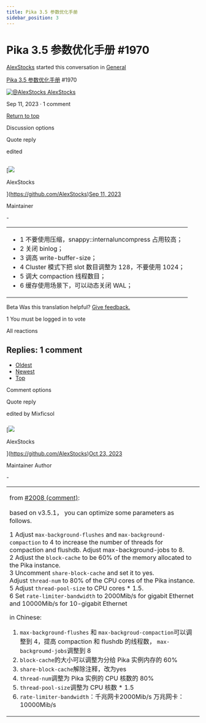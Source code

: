 ```yaml
---
title: Pika 3.5 参数优化手册
sidebar_position: 3
---
```

# Pika 3.5 参数优化手册 #1970

[AlexStocks](https://github.com/AlexStocks) started this conversation in [General](https://github.com/OpenAtomFoundation/pika/discussions/categories/general)

[Pika 3.5 参数优化手册](https://github.com/OpenAtomFoundation/pika/discussions/1970#top) #1970

 [![@AlexStocks](https://avatars.githubusercontent.com/u/7959374?s=40&v=4) AlexStocks](https://github.com/AlexStocks) 

Sep 11, 2023 · 1 comment

[Return to top](https://github.com/OpenAtomFoundation/pika/discussions/1970#top)

Discussion options

Quote reply

edited

## 

[![](https://avatars.githubusercontent.com/u/7959374?s=64&v=4)

AlexStocks

](https://github.com/AlexStocks)[Sep 11, 2023](https://github.com/OpenAtomFoundation/pika/discussions/1970#discussion-5614484)

Maintainer

\-

<table class="d-block" role="presentation" data-paste-markdown-skip=""><tbody class="d-block js-translation-source" data-target-translation-id="5614484" data-target-translation-type="discussion"><tr class="d-block"><td class="d-block color-fg-default comment-body markdown-body js-comment-body"><ul dir="auto"><li>1 不要使用压缩，snappy::internaluncompress 占用较高；</li><li>2 关闭 binlog；</li><li>3 调高 write-buffer-size；</li><li>4 Cluster 模式下把 slot 数目调整为 128，不要使用 1024；</li><li>5 调大 compaction 线程数目；</li><li>6 缓存使用场景下，可以动态关闭 WAL；</li></ul></td></tr></tbody></table>

Beta Was this translation helpful? [Give feedback.](https://github.com/OpenAtomFoundation/pika/discussions/1970#)

1 You must be logged in to vote

All reactions

## Replies: 1 comment

- [Oldest](https://github.com/OpenAtomFoundation/pika/discussions/1970?sort=old)
- [Newest](https://github.com/OpenAtomFoundation/pika/discussions/1970?sort=new)
- [Top](https://github.com/OpenAtomFoundation/pika/discussions/1970?sort=top)

Comment options

Quote reply

edited by Mixficsol

### 

[![](https://avatars.githubusercontent.com/u/7959374?s=64&v=4)

AlexStocks

](https://github.com/AlexStocks)[Oct 23, 2023](https://github.com/OpenAtomFoundation/pika/discussions/1970#discussioncomment-7357996)

Maintainer Author

\-

<table class="d-block" role="presentation" data-paste-markdown-skip=""><tbody class="d-block js-translation-source" data-target-translation-id="7357996" data-target-translation-type="comment"><tr class="d-block"><td class="d-block color-fg-default comment-body markdown-body js-comment-body"><p dir="auto">from <a class="issue-link js-issue-link" data-error-text="Failed to load title" data-id="1908090783" data-permission-text="Title is private" data-url="https://github.com/OpenAtomFoundation/pika/issues/2008" data-hovercard-type="issue" data-hovercard-url="/OpenAtomFoundation/pika/issues/2008/hovercard?comment_id=1775012080&amp;comment_type=issue_comment" href="https://github.com/OpenAtomFoundation/pika/issues/2008#issuecomment-1775012080">#2008 (comment)</a>:</p><p dir="auto">based on v3.5.1， you can optimize some parameters as follows.</p><p dir="auto">1 Adjust <code class="notranslate">max-background-flushes</code> and <code class="notranslate">max-background-compaction</code> to 4 to increase the number of threads for compaction and flushdb. Adjust max-background-jobs to 8.<br/>2 Adjust the <code class="notranslate">block-cache</code> to be 60% of the memory allocated to the Pika instance.<br/>3 Uncomment <code class="notranslate">share-block-cache</code> and set it to yes.<br/> Adjust <code class="notranslate">thread-num</code> to 80% of the CPU cores of the Pika instance.<br/>5 Adjust <code class="notranslate">thread-pool-size</code> to CPU cores * 1.5.<br/>6 Set <code class="notranslate">rate-limiter-bandwidth</code> to 2000Mib/s for gigabit Ethernet and 10000Mib/s for 10-gigabit Ethernet<p dir="auto">in Chinese:</p><ol dir="auto"><li><code class="notranslate">max-background-flushes</code> 和 <code class="notranslate">max-backgroud-compaction</code>可以调整到 4，提高 compaction 和 flushdb 的线程数， <code class="notranslate">max-backgroumd-jobs</code>调整到 8</li><li><code class="notranslate">block-cache</code>的大小可以调整为分给 Pika 实例内存的 60%</li><li><code class="notranslate">share-block-cache</code>解除注释，改为yes</li><li><code class="notranslate">thread-num</code>调整为 Pika 实例的 CPU 核数的 80%</li><li><code class="notranslate">thread-pool-size</code>调整为 CPU 核数 * 1.5</li><li><code class="notranslate">rate-limiter-bandwidth</code>：千兆网卡2000Mib/s 万兆网卡：10000Mib/s</li></ol></p></td></tr></tbody></table>